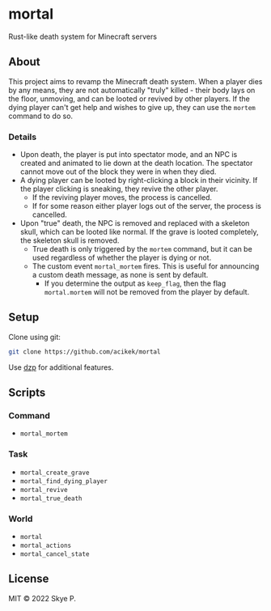 # mortal

Rust-like death system for Minecraft servers

## About

This project aims to revamp the Minecraft death system. When a player dies by any means, they are not automatically "truly" killed - their body lays on the floor, unmoving, and can be looted or revived by other players. If the dying player can't get help and wishes to give up, they can use the `mortem` command to do so.

### Details

* Upon death, the player is put into spectator mode, and an NPC is created and animated to lie down at the death location. The spectator cannot move out of the block they were in when they died.
* A dying player can be looted by right-clicking a block in their vicinity. If the player clicking is sneaking, they revive the other player.
  * If the reviving player moves, the process is cancelled.
  * If for some reason either player logs out of the server, the process is cancelled.
* Upon "true" death, the NPC is removed and replaced with a skeleton skull, which can be looted like normal. If the grave is looted completely, the skeleton skull is removed.
  * True death is only triggered by the `mortem` command, but it can be used regardless of whether the player is dying or not.
  * The custom event `mortal_mortem` fires. This is useful for announcing a custom death message, as none is sent by default.
    * If you determine the output as `keep_flag`, then the flag `mortal.mortem` will not be removed from the player by default.

## Setup

Clone using git:
```sh
git clone https://github.com/acikek/mortal
```
Use [dzp](https://github.com/acikek/dzp-rs) for additional features.

## Scripts

### Command

- `mortal_mortem`

### Task

- `mortal_create_grave`
- `mortal_find_dying_player`
- `mortal_revive`
- `mortal_true_death`

### World

- `mortal`
- `mortal_actions`
- `mortal_cancel_state`

## License

MIT © 2022 Skye P.